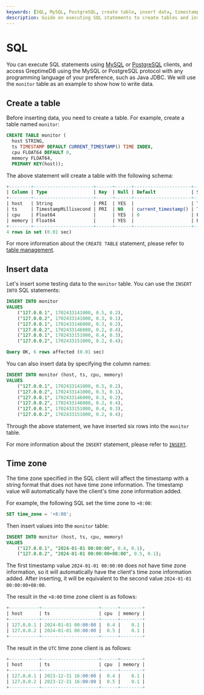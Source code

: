 ```yaml
---
keywords: [SQL, MySQL, PostgreSQL, create table, insert data, timestamp, time zone, data ingestion]
description: Guide on executing SQL statements to create tables and insert data into GreptimeDB, with examples using the `monitor` table.
---
```


# SQL

You can execute SQL statements using [MySQL](/user-guide/protocols/mysql.md) or [PostgreSQL](/user-guide/protocols/postgresql.md) clients, 
and access GreptimeDB using the MySQL or PostgreSQL protocol with any programming language of your preference, such as Java JDBC.
We will use the `monitor` table as an example to show how to write data.

## Create a table

Before inserting data, you need to create a table. For example, create a table named `monitor`:

```sql
CREATE TABLE monitor (
  host STRING,
  ts TIMESTAMP DEFAULT CURRENT_TIMESTAMP() TIME INDEX,
  cpu FLOAT64 DEFAULT 0,
  memory FLOAT64,
  PRIMARY KEY(host));
```

The above statement will create a table with the following schema:

```sql
+--------+----------------------+------+------+---------------------+---------------+
| Column | Type                 | Key  | Null | Default             | Semantic Type |
+--------+----------------------+------+------+---------------------+---------------+
| host   | String               | PRI  | YES  |                     | TAG           |
| ts     | TimestampMillisecond | PRI  | NO   | current_timestamp() | TIMESTAMP     |
| cpu    | Float64              |      | YES  | 0                   | FIELD         |
| memory | Float64              |      | YES  |                     | FIELD         |
+--------+----------------------+------+------+---------------------+---------------+
4 rows in set (0.01 sec)
```

For more information about the `CREATE TABLE` statement,
please refer to [table management](/user-guide/deployments-administration/manage-data/basic-table-operations.md#create-a-table).

## Insert data

Let's insert some testing data to the `monitor` table. You can use the `INSERT INTO` SQL statements:

```sql
INSERT INTO monitor
VALUES
    ("127.0.0.1", 1702433141000, 0.5, 0.2),
    ("127.0.0.2", 1702433141000, 0.3, 0.1),
    ("127.0.0.1", 1702433146000, 0.3, 0.2),
    ("127.0.0.2", 1702433146000, 0.2, 0.4),
    ("127.0.0.1", 1702433151000, 0.4, 0.3),
    ("127.0.0.2", 1702433151000, 0.2, 0.4);
```

```sql
Query OK, 6 rows affected (0.01 sec)
```

You can also insert data by specifying the column names:

```sql
INSERT INTO monitor (host, ts, cpu, memory)
VALUES
    ("127.0.0.1", 1702433141000, 0.5, 0.2),
    ("127.0.0.2", 1702433141000, 0.3, 0.1),
    ("127.0.0.1", 1702433146000, 0.3, 0.2),
    ("127.0.0.2", 1702433146000, 0.2, 0.4),
    ("127.0.0.1", 1702433151000, 0.4, 0.3),
    ("127.0.0.2", 1702433151000, 0.2, 0.4);
```

Through the above statement, we have inserted six rows into the `monitor` table.

For more information about the `INSERT` statement, please refer to [`INSERT`](/reference/sql/insert.md).

## Time zone

The time zone specified in the SQL client will affect the timestamp with a string format that does not have time zone information. 
The timestamp value will automatically have the client's time zone information added.

For example, the following SQL set the time zone to `+8:00`:

```sql
SET time_zone = '+8:00';
```

Then insert values into the `monitor` table:

```sql
INSERT INTO monitor (host, ts, cpu, memory)
VALUES
    ("127.0.0.1", "2024-01-01 00:00:00", 0.4, 0.1),
    ("127.0.0.2", "2024-01-01 00:00:00+08:00", 0.5, 0.1);
```

The first timestamp value `2024-01-01 00:00:00` does not have time zone information, so it will automatically have the client's time zone information added.
After inserting, it will be equivalent to the second value `2024-01-01 00:00:00+08:00`.

The result in the `+8:00` time zone client is as follows:

```sql
+-----------+---------------------+------+--------+
| host      | ts                  | cpu  | memory |
+-----------+---------------------+------+--------+
| 127.0.0.1 | 2024-01-01 00:00:00 |  0.4 |    0.1 |
| 127.0.0.2 | 2024-01-01 00:00:00 |  0.5 |    0.1 |
+-----------+---------------------+------+--------+
```

The result in the `UTC` time zone client is as follows:

```sql
+-----------+---------------------+------+--------+
| host      | ts                  | cpu  | memory |
+-----------+---------------------+------+--------+
| 127.0.0.1 | 2023-12-31 16:00:00 |  0.4 |    0.1 |
| 127.0.0.2 | 2023-12-31 16:00:00 |  0.5 |    0.1 |
+-----------+---------------------+------+--------+
```
